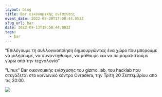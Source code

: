 ```yaml
---
layout: blog
title: Bar οικονομικής ενίσχυσης
event_date: 2022-09-20T17:00:44.053Z
slug_url: bar
date: 2022-09-13T19:50:44.093Z
tags:
  - bar
---
```

"Επιλέγουμε τη συλλογικοποίηση δημιουργώντας ένα χώρο που μπορούμε να μιλήσουμε, να συναντηθούμε, να μάθουμε και να πειραματιστούμε γύρω από την τεχνολογία"

"Linux" Bar οικονομικής ενίσχυσης του gizmo_lab, του hacklab που στεγάζεται στο κοινωνικό κέντρο Ovradera, την Τρίτη 20 Σεπτεμβρίου από τις 20:00.

![](/images/bar-20-09-22.jpg)